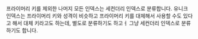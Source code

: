 
프라이머리 키를 제외한 나머지 모든 인덱스는 세컨더리 인덱스로 분류합니다.
유니크 인덱스는 프라이머리 키와 성격이 비슷하고 프라이머리 키를 대체해서 사용할 수도 있다고 해서 대체 키라고도 하는데, 별도로 분류하기도 하고ㅓ 그냥 세컨더리 인덱스로 분류하기도 합니다.
